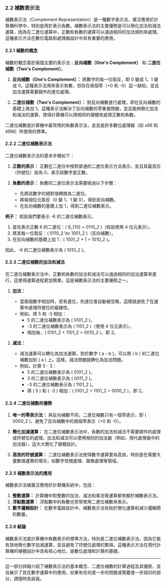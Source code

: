 ### 2.2 補數表示法

補數表示法（Complement Representation）是一種數字表示法，廣泛應用於計算機科學中，特別是用於表示負數。補數表示法的主要優勢是可以簡化加法和減法運算，因為在二進位運算中，正數和負數的運算可以通過相同的加法規則來處理。這種表示方法在數位電路和處理器設計中具有重要的應用。

#### 2.2.1 補數的概念

補數的概念基於兩個主要的表示法：**反向補數（One's Complement）** 和 **二進位補數（Two's Complement）**。

1. **反向補數（One's Complement）：** 將數字的每一位取反，即 0 變成 1，1 變成 0。這種表示法用來表示負數，但存在兩個零（+0 和 -0）這一缺陷，並且加法運算需要額外的進位處理。
   
2. **二進位補數（Two's Complement）：** 對反向補數進行處理，即在反向補數的基礎上再加 1。這種表示法解決了反向補數的零重複問題，並且能夠簡化加法和減法的運算，使得計算機可以用相同的硬體來處理正數和負數。

二進位補數是計算機中最常用的負數表示法，並且是許多數位處理器（如 x86 和 ARM）所使用的標準。

#### 2.2.2 二進位補數表示法

二進位補數表示法的基本步驟如下：

1. **正數的表示：** 正數在二進位中按照普通的二進位表示方法表示，並且其最高位（符號位）設為 0，表示該數字是正數。

2. **負數的表示：** 負數的二進位表示法需要經過以下步驟：
   - 先將該數字的絕對值轉換為二進位。
   - 將每個位元取反（0 變 1，1 變 0），得到反向補數。
   - 在反向補數的基礎上加 1，得到二進位補數表示。

**例子：**
假設我們要表示 -6 的二進位補數表示。

1. 首先表示正數 6 的二進位：\( 6_{10} = 0110_2 \)（假設使用 4 位元表示）。
2. 將其每一位取反：\( 0110_2 \to 1001_2 \)（反向補數）。
3. 在反向補數的基礎上加 1：\( 1001_2 + 1 = 1010_2 \)。

因此，-6 的二進位補數表示為 \( 1010_2 \)。

#### 2.2.3 二進位補數的加法和減法

在二進位補數表示法中，正數和負數的加法和減法可以通過相同的加法運算來進行，這使得運算過程更加簡單。這是補數表示法的主要優勢之一。

1. **加法：**
   - 當兩個數字相加時，若有進位，則進位會自動被忽略，這樣就避免了在運算中處理符號位的複雜性。
   - 例如，將 5 和 -3 相加：
     - 5 的二進位補數表示為 \( 0101_2 \)。
     - -3 的二進位補數表示為 \( 1101_2 \)（使用 4 位元表示）。
     - 相加後，\( 0101_2 + 1101_2 = 0010_2 \)，即 2。

2. **減法：**
   - 減法運算可以轉化為加法運算。對於數字 \( a - b \)，可以將 \( b \) 的二進位補數加到 \( a \) 上。這樣，減法問題就轉化為加法問題。
   - 例如，計算 5 - 3：
     - 5 的二進位補數表示為 \( 0101_2 \)。
     - 3 的二進位補數表示為 \( 0011_2 \)。
     - -3 的二進位補數表示為 \( 1101_2 \)。
     - 將 \( 5 \) 和 \( -3 \) 相加：\( 0101_2 + 1101_2 = 0010_2 \)，即 2。

#### 2.2.4 二進位補數的優勢

1. **唯一的零表示法：** 與反向補數不同，二進位補數只有一個零表示，即 \( 0000_2 \)，避免了反向補數中的兩個零表示（+0 和 -0）。
   
2. **簡化加減運算：** 在二進位補數表示法中，負數的加法和減法不需要額外的處理或符號位的處理。加法和減法可以使用相同的加法器（例如，現代處理器中的加法器），這大大簡化了硬體設計。

3. **高效的符號運算：** 二進位補數表示法使得數字運算更為高效，特別是在需要大量數值運算的場合，如數字信號處理、圖像處理等領域。

#### 2.2.5 補數表示法的應用

補數表示法被廣泛應用於計算機系統中，包括：

1. **整數運算：** 計算機中對整數的加法、減法和乘法等運算都依賴於補數表示法。
2. **浮點數運算：** 浮點數中的負數也常常使用二進位補數來表示。
3. **數字邏輯設計：** 在數字電路設計中，補數表示法有助於簡化運算和減少邏輯閘的數量。

#### 2.2.6 結論

補數表示法是計算機中負數表示的標準方法，特別是二進位補數表示法，因為它能有效地簡化數字加減運算，並且避免了符號位處理的繁瑣。這種表示方法在現代計算機的硬體設計中具有核心地位，是數位處理和計算的基礎。

---

這一部分詳細介紹了補數表示法的基本概念、二進位補數的計算過程及其優勢，並且展示了其在數字運算中的應用。如果有任何進一步的問題或需要進一步探討的部分，請隨時告訴我。